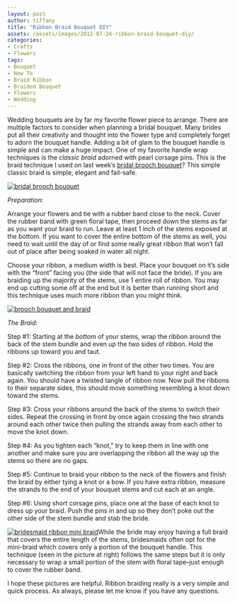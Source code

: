 ```yaml
---
layout: post
author: tiffany
title: "Ribbon Braid Bouquet DIY"
assets: /assets/images/2012-07-24-ribbon-braid-bouquet-diy/
categories: 
- Crafts
- Flowers
tags: 
- Bouquet
- How To
- Braid Ribbon
- Braided Bouquet
- Flowers
- Wedding
---
```


Wedding bouquets are by far my favorite flower piece to arrange. There are multiple factors to consider when planning a bridal bouquet. Many brides put all their creativity and thought into the flower type and completely forget to adorn the bouquet handle. Adding a bit of glam to the bouquet handle is simple and can make a huge impact. One of my favorite handle wrap techniques is the _classic braid_ adorned with pearl corsage pins. This is the braid technique I used on last week’s [bridal brooch bouquet](http://www.sweetpeonies.com/2012/07/silver-gold-brooch-bouquet/)? This simple classic braid is simple, elegant and fail-safe.

[![bridal brooch bouquet](jekyll_uploads/2012/06/bridalbroochbraid-2-575x382.jpg "bridalbroochbraid (2)")](http://www.sweetpeonies.com/2012/06/ribbon-braided-bouquet/bridalbroochbraid-2/)

_Preparation:_

Arrange your flowers and tie with a rubber band close to the neck. Cover the rubber band with green floral tape, then proceed down the stems as far as you want your braid to run. Leave at least 1 inch of the stems exposed at the bottom. If you want to cover the entire bottom of the stems as well, you need to wait until the day of or find some really great ribbon that won’t fall out of place after being soaked in water all night.

Choose your ribbon, a medium width is best. Place your bouquet on it’s side with the “front” facing you (the side that will not face the bride). If you are braiding up the majority of the stems, use 1 entire roll of ribbon. You may end up cutting some off at the end but it is better than running short and this technique uses much more ribbon than you might think.

[![brooch bouquet and braid](jekyll_uploads/2012/06/brooch-bouquet-and-braid-575x359.jpg "brooch bouquet and braid")](http://www.sweetpeonies.com/2012/06/ribbon-braided-bouquet/brooch-bouquet-and-braid/)

_The Braid:_

Step #1: Starting at the _bottom_ of your stems, wrap the ribbon around the back of the stem bundle and even up the two sides of ribbon. Hold the ribbons up toward you and taut.

Step #2: Cross the ribbons, one in front of the other two times. You are basically switching the ribbon from your left hand to your right and back again. You should have a twisted tangle of ribbon now. Now pull the ribbons to their separate sides, this should move something resembling a knot down toward the stems.

Step #3: Cross your ribbons around the back of the stems to switch their sides. Repeat the crossing in front by once again crossing the two strands around each other twice then pulling the strands away from each other to move the knot down.

Step #4: As you tighten each “knot,” try to keep them in line with one another and make sure you are overlapping the ribbon all the way up the stems so there are no gaps.

Step #5: Continue to braid your ribbon to the neck of the flowers and finish the braid by either tying a knot or a bow. If you have extra ribbon, measure the strands to the end of your bouquet stems and cut each at an angle.

Step #6: Using short corsage pins, place one at the base of each knot to dress up your braid. Push the pins in and up so they don’t poke out the other side of the stem bundle and stab the bride.

[![bridesmaid ribbon mini braid](jekyll_uploads/2012/07/DSC_0050-325x541.jpg "bridesmaid ribbon mini braid")](http://www.sweetpeonies.com/2012/07/ribbon-braid-bouquet-diy/dsc_0050-2/)While the bride may enjoy having a full braid that covers the entire length of the stems, bridesmaids often opt for the mini-braid which covers only a portion of the bouquet handle. This technique (seen in the picture at right) follows the same steps but it is only necessary to wrap a small portion of the stem with floral tape–just enough to cover the rubber band.

I hope these pictures are helpful. Ribbon braiding really is a very simple and quick process. As always, please let me know if you have any questions.
